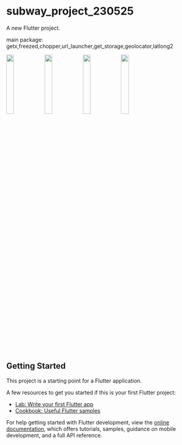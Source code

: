 # subway_project_230525

A new Flutter project.

main package: getx,freezed,chopper,url_launcher,get_storage,geolocator,latlong2

<img src = "https://github.com/leechanghyunv/subwayproject_complete/assets/87881735/d822f675-f7ce-48b3-8519-c0261219d1c4.PNG" width="20%" height="20%"><img src = "https://github.com/leechanghyunv/subwayproject_complete/assets/87881735/e5df1554-7d38-408c-81c4-0295ffebf481.PNG" width="20%" height="20%"><img src = "https://github.com/leechanghyunv/subwayproject_complete/assets/87881735/17e66e76-bc2e-4b1a-8c86-fbea71511a23.PNG" width="20%" height="20%"><img src = "https://github.com/leechanghyunv/subwayproject_complete/assets/87881735/99dbe2ee-528f-49b7-bbad-925d5b0bad9f.PNG" width="20%" height="20%">


## Getting Started

This project is a starting point for a Flutter application.

A few resources to get you started if this is your first Flutter project:

- [Lab: Write your first Flutter app](https://docs.flutter.dev/get-started/codelab)
- [Cookbook: Useful Flutter samples](https://docs.flutter.dev/cookbook)

For help getting started with Flutter development, view the
[online documentation](https://docs.flutter.dev/), which offers tutorials,
samples, guidance on mobile development, and a full API reference.
